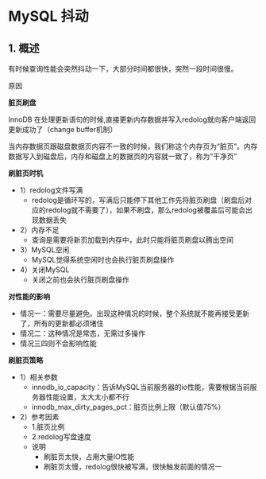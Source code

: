 # MySQL 抖动

## 1. 概述

有时候查询性能会突然抖动一下，大部分时间都很快，突然一段时间很慢。



原因

**脏页刷盘**

InnoDB 在处理更新语句的时候,直接更新内存数据并写入redolog就向客户端返回更新成功了（change buffer机制）

当内存数据页跟磁盘数据页内容不一致的时候，我们称这个内存页为“脏页”。内存数据写入到磁盘后，内存和磁盘上的数据页的内容就一致了，称为“干净页”

**刷脏页时机**

* 1）redolog文件写满
  * redolog是循环写的，写满后只能停下其他工作先将脏页刷盘（刷盘后对应的redolog就不需要了），如果不刷盘，那么redolog被覆盖后可能会出现数据丢失
* 2）内存不足
  * 查询是需要将新页加载到内存中，此时只能将脏页刷盘以腾出空间
* 3）MySQL空闲
  * MySQL觉得系统空闲时也会执行脏页刷盘操作
* 4）关闭MySQL
  * 关闭之前也会执行脏页刷盘操作



**对性能的影响**

* 情况一：需要尽量避免。出现这种情况的时候，整个系统就不能再接受更新了，所有的更新都必须堵住
* 情况二：这种情况是常态，无需过多操作
* 情况三四则不会影响性能



**刷脏页策略**

* 1）相关参数
  * innodb_io_capacity：告诉MySQL当前服务器的io性能，需要根据当前服务器性能设置，太大太小都不行
  * innodb_max_dirty_pages_pct：脏页比例上限（默认值75%）
* 2）参考因素
  * 1.脏页比例
  * 2.redolog写盘速度
  * 说明
    * 刷脏页太快，占用大量IO性能
    * 刷脏页太慢，redolog很快被写满，很快触发前面的情况一

